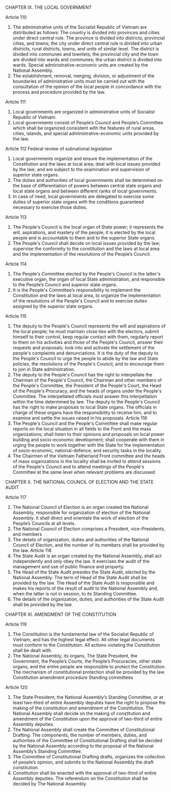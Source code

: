 CHAPTER IX. THE LOCAL GOVERNMENT


Article 110
1. The administrative units of the Socialist Republic of Vietnam are distributed as
follows:
The country is divided into provinces and cities under direct central rule.
The province is divided into districts, provincial cities, and towns; the city
under direct central rule is divided into urban districts, rural districts,
towns, and units of similar level.
The district is divided into communes and townlets; the provincial city and
the town are divided into wards and communes; the urban district is
divided into wards.
Special administrative-economic units are created by the National
Assembly.
2. The establishment, removal, merging, division, or adjustment of the boundaries
of administrative units must be carried out with the consultation of the opinion of
the local people in concordance with the process and procedure provided by the
law.


Article 111
1. Local governments are organized in administrative units of Socialist Republic of
Vietnam.
2. Local governments consist of People’s Council and People’s Committee which
shall be organized consistent with the features of rural areas, cities, islands, and
special administrative-economic units provided by the law.


Article 112
Federal review of subnational legislation
1. Local governments organize and ensure the implementation of the Constitution
and the laws at local area; deal with local issues provided by the law; and are
subject to the examination and supervision of superior state organs.
2. The duties and authorities of local governments shall be determined on the base
of differentiation of powers between central state organs and local state organs
and between different ranks of local governments.
3. In case of need, local governments are delegated to exercise some duties of
superior state organs with the conditions guaranteed necessary to exercise
those duties.


Article 113
1. The People's Council is the local organ of State power; it represents the will,
aspirations, and mastery of the people; it is elected by the local people and is
accountable to them and to the superior State organs.
2. The People's Council shall decide on local issues provided by the law; supervise
the conformity to the constitution and the laws at local area and the
implementation of the resolutions of the People’s Council.


Article 114
1. The People's Committee elected by the People's Council is the latter's executive
organ, the organ of local State administration, and responsible to the People’s
Council and superior state organs.
2. It is the People's Committee’s responsibility to implement the Constitution and
the laws at local area, to organize the implementation of the resolutions of the
People's Council and to exercise duties assigned by the superior state organs.


Article 115
1. The deputy to the People's Council represents the will and aspirations of the local
people; he must maintain close ties with the electors, submit himself to their
control, keep regular contact with them, regularly report to them on his activities
and those of the People's Council, answer their requests and proposals; look into
and activate the settlement of the people's complaints and denunciations. It is
the duty of the deputy to the People's Council to urge the people to abide by the
law and State policies, the resolutions of the People's Council, and to encourage
them to join in State administration.
2. The deputy to the People's Council has the right to interpellate the Chairman of
the People's Council, the Chairman and other members of the People's
Committee, the President of the People's Court, the Head of the People's
Procuracy, and the heads of organs under the People's Committee. The
interpellated officials must answer this interpellation within the time determined
by law. The deputy to the People's Council has the right to make proposals to
local State organs. The officials in charge of these organs have the responsibility
to receive him, and to examine and settle the issues raised in his proposals.
Article 116
1. The People's Council and the People's Committee shall make regular reports on
the local situation in all fields to the Front and the mass organizations; shall listen
to their opinions and proposals on local power building and socio-economic
development; shall cooperate with them in urging the people to work together
with the State for the implementation of socio-economic, national-defence, and
security tasks in the locality.
2. The Chairmen of the Vietnam Fatherland Front committee and the heads of
mass organizations in the locality shall be invited to attend sessions of the
People's Council and to attend meetings of the People's Committee at the same
level when relevant problems are discussed.



CHAPTER X. THE NATIONAL COUNCIL OF ELECTION AND THE STATE AUDIT


Article 117

1. The National Council of Election is an organ created the National Assembly,
responsible for organization of election of the National Assembly. It shall direct
and orientate the work of election of the People’s Councils at all levels.
2. The National Council of Election comprises a President, vice-Presidents, and
members
3. The details of organization, duties and authorities of the National Council of
Election, and the number of its members shall be provided by the law.
Article 118
1. The State Audit is an organ created by the National Assembly, shall act
independently and only obey the law. It exercises the audit of the management
and use of public finance and property.
2. The Head of the State Audit presides the State Audit, elected by the National
Assembly. The term of Head of the State Audit shall be provided by the law.
The Head of the State Audit is responsible and makes his reports of the result of
audit to the National Assembly and, when the latter is not in session, to its
Standing Committee.
3. The details of the organization, duties, and authorities of the State Audit shall be
provided by the law.


CHAPTER XI. AMENDMENT OF THE CONSTITUTION

Article 119
1. The Constitution is the fundamental law of the Socialist Republic of Vietnam, and
has the highest legal effect.
All other legal documents must conform to the Constitution.
All actions violating the Constitution shall be dealt with.
2. The National Assembly, its organs, The State President, the Government, the
People’s Courts, the People’s Procuracies, other state organs, and the entire
people are responsible to protect the Constitution. The mechanism of
constitutional protection shall be provided by the law.
Constitution amendment procedure
Standing committees

Article 120

1. The State President, the National Assembly’s Standing Committee, or at least
two-third of entire Assembly deputies have the right to propose the making of the constitution and amendment of the Constitution. The National Assembly shall
decide on the making of constitution and amendment of the Constitution upon
the approval of two-third of entire Assembly deputies.
2. The National Assembly shall create the Committee of Constitutional Drafting.
The components, the number of members, duties, and authorities of the
Committee of Constitutional Drafting shall be decided by the National Assembly
according to the proposal of the National Assembly’s Standing Committee.
3. The Committee of Constitutional Drafting drafts, organizes the collection of
people’s opinion, and submits to the National Assembly the draft constitution.
4. Constitution shall be enacted with the approval of two-third of entire Assembly
deputies. The referendum on the Constitution shall be decided by The National
Assembly.